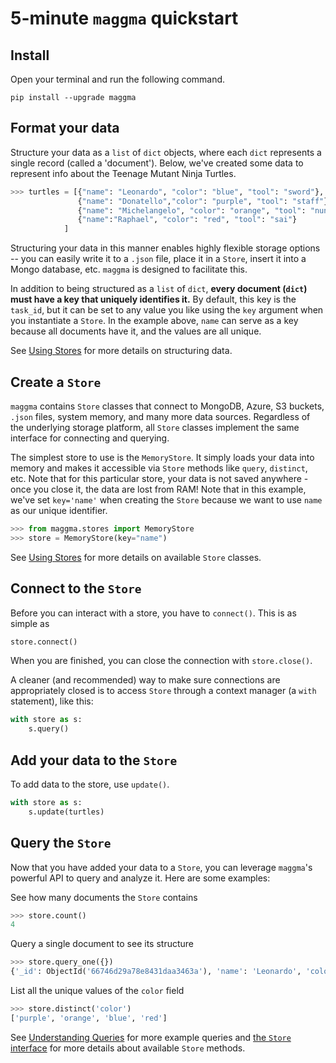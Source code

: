# 5-minute `maggma` quickstart

## Install

Open your terminal and run the following command.

``` shell
pip install --upgrade maggma
```

## Format your data

Structure your data as a `list` of `dict` objects,
where each `dict` represents a single record (called a 'document'). Below,
we've created some data to represent info about the Teenage Mutant Ninja Turtles.

```python
>>> turtles = [{"name": "Leonardo", "color": "blue", "tool": "sword"},
               {"name": "Donatello","color": "purple", "tool": "staff"},
               {"name": "Michelangelo", "color": "orange", "tool": "nunchuks"},
               {"name":"Raphael", "color": "red", "tool": "sai"}
            ]
```

Structuring your data in this manner
enables highly flexible storage options -- you can easily write it to a `.json`
file, place it in a `Store`, insert it into a Mongo database, etc. `maggma` is
designed to facilitate this.

In addition to being structured as a `list` of `dict`, **every document (`dict`)
must have a key that uniquely identifies it.** By default, this key is the `task_id`, but it can be set to any value you
like using the `key` argument when you instantiate a `Store`. In the example above,
`name` can serve as a key because all documents have it, and the values are all unique.


See [Using Stores](getting_started/stores.md/#structuring-store-data) for more details on structuring data.

## Create a `Store`

`maggma` contains `Store` classes that connect to MongoDB, Azure, S3 buckets,
`.json` files, system memory, and many more data sources. Regardless of the
underlying storage platform, all `Store` classes implement the same interface
for connecting and querying.

The simplest store to use is the `MemoryStore`. It simply loads your data into
memory and makes it accessible via `Store` methods like `query`, `distinct`, etc. Note that for this particular store, your data is not saved anywhere -
once you close it, the data are lost from RAM! Note that in this example,
we've set `key='name'` when creating the `Store` because we want to use `name` as our unique identifier.

```python
>>> from maggma.stores import MemoryStore
>>> store = MemoryStore(key="name")
```

See [Using Stores](getting_started/stores.md/#list-of-stores) for more details on available `Store` classes.

## Connect to the `Store`

Before you can interact with a store, you have to `connect()`. This is as simple
as

```python
store.connect()
```

When you are finished, you can close the connection with `store.close()`.

A cleaner (and recommended) way to make sure connections are appropriately closed
is to access `Store` through a context manager (a `with` statement), like this:

```python
with store as s:
    s.query()
```

## Add your data to the `Store`

To add data to the store, use `update()`.

```python
with store as s:
    s.update(turtles)
```

## Query the `Store`

Now that you have added your data to a `Store`, you can leverage `maggma`'s
powerful API to query and analyze it. Here are some examples:

See how many documents the `Store` contains
```python
>>> store.count()
4
```

Query a single document to see its structure
```python
>>> store.query_one({})
{'_id': ObjectId('66746d29a78e8431daa3463a'), 'name': 'Leonardo', 'color': 'blue', 'tool': 'sword'}
```

List all the unique values of the `color` field
```python
>>> store.distinct('color')
['purple', 'orange', 'blue', 'red']
```

See [Understanding Queries](getting_started/query_101.md) for more example queries and [the `Store` interface](getting_started/stores.md/#the-store-interface) for more details about available `Store`
methods.
